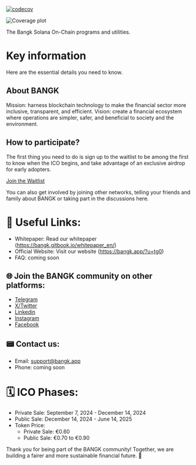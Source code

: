 [![codecov](https://codecov.io/gh/bangk-org/bangk-onchain/graph/badge.svg?token=34AH39V0NV)](https://codecov.io/gh/bangk-org/bangk-onchain)

![Coverage plot](https://codecov.io/gh/bangk-org/bangk-onchain/graphs/sunburst.svg?token=34AH39V0NV) 

The Bangk Solana On-Chain programs and utilities.

# Key information

Here are the essential details you need to know.

## About BANGK

Mission: harness blockchain technology to make the financial sector more inclusive, transparent, and efficient.
Vision: create a financial ecosystem where operations are simpler, safer, and beneficial to society and the environment.

## How to participate? 

The first thing you need to do is sign up to the waitlist to be among the first to know when the ICO begins, and take advantage of an exclusive airdrop for early adopters. 

[Join the Waitlist](https://bangk.app/whitepaper?join=1)

You can also get involved by joining other networks, telling your friends and family about BANGK or taking part in the discussions here.


# 🔗 Useful Links:

* Whitepaper: Read our whitepaper (https://bangk.gitbook.io/whitepaper_en/)
* Official Website: Visit our website (https://bangk.app/?u=tg0)
* FAQ: coming soon 


## 🌐 Join the BANGK community on other platforms:

* [Telegram](https://t.me/BANGK_official)
* [X/Twitter](https://twitter.com/BANGK_official/)
* [Linkedin](https://www.linkedin.com/company/bangk-app/)
* [Instagram](https://www.instagram.com/bangk_official)
* [Facebook](https://www.facebook.com/BANGKapp)


## 📟 Contact us: 
* Email: support@bangk.app
* Phone: coming soon


# 🗓 ICO Phases:
* Private Sale: September 7, 2024 - December 14, 2024
* Public Sale: December 14, 2024 - June 14, 2025
* Token Price:
    * Private Sale: €0.60
    * Public Sale: €0.70 to €0.90


Thank you for being part of the BANGK community! Together, we are building a fairer and more sustainable financial future. 🚀
